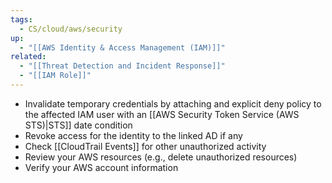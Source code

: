```yaml
---
tags:
  - CS/cloud/aws/security
up:
  - "[[AWS Identity & Access Management (IAM)]]"
related:
  - "[[Threat Detection and Incident Response]]"
  - "[[IAM Role]]"
---
```

- Invalidate temporary credentials by attaching and explicit deny policy to the affected IAM user with an [[AWS Security Token Service (AWS STS)|STS]] date condition 
- Revoke access for the identity to the linked AD if any
- Check [[CloudTrail Events]] for other unauthorized activity
- Review your AWS resources (e.g., delete unauthorized resources)
- Verify your AWS account information